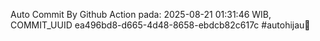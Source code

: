 Auto Commit By Github Action pada: 2025-08-21 01:31:46 WIB, COMMIT_UUID ea496bd8-d665-4d48-8658-ebdcb82c617c #autohijau🗿
